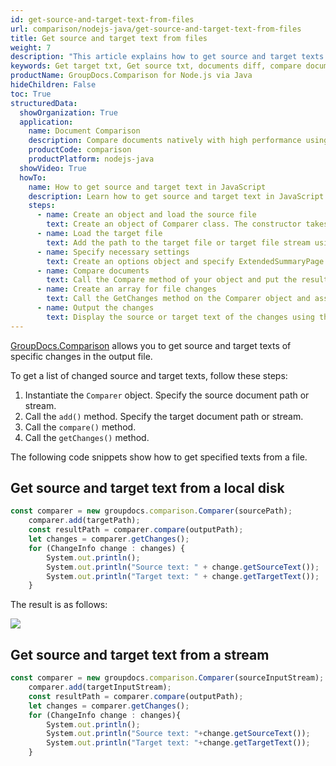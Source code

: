 ```yaml
---
id: get-source-and-target-text-from-files
url: comparison/nodejs-java/get-source-and-target-text-from-files
title: Get source and target text from files
weight: 7
description: "This article explains how to get source and target texts of specific changes using GroupDocs.Comparison for Node.js via Java."
keywords: Get target txt, Get source txt, documents diff, compare documents, compare files
productName: GroupDocs.Comparison for Node.js via Java
hideChildren: False
toc: True
structuredData:
  showOrganization: True
  application:
    name: Document Comparison
    description: Compare documents natively with high performance using JavaScript language and GroupDocs.Comparison for Node.js via Java
    productCode: comparison
    productPlatform: nodejs-java
  showVideo: True
  howTo:
    name: How to get source and target text in JavaScript
    description: Learn how to get source and target text in JavaScript step by step
    steps:
      - name: Create an object and load the source file
        text: Create an object of Comparer class. The constructor takes the source file path or source file stream parameter. You may specify absolute or relative file paths as per your requirements.
      - name: Load the target file
        text: Add the path to the target file or target file stream using the Add method.
      - name: Specify necessary settings
        text: Create an options object and specify ExtendedSummaryPage of true value.
      - name: Compare documents
        text: Call the Compare method of your object and put the resulting file path parameter.
      - name: Create an array for file changes
        text: Call the GetChanges method on the Comparer object and assign the result to an array of type ChangeInfo.
      - name: Output the changes
        text: Display the source or target text of the changes using the change info array element.
---
```


[GroupDocs.Comparison](https://products.groupdocs.com/comparison/nodejs-java) allows you to get source and target texts of specific changes in the output file.

To get a list of changed source and target texts, follow these steps:

1.  Instantiate the `Comparer`<!--](https://reference.groupdocs.com/comparison/nodejs-java/com.groupdocs.comparison/comparer)--> object. Specify the source document path or stream.
2.  Call the `add()`<!--](https://reference.groupdocs.com/comparison/nodejs-java/com.groupdocs.comparison/comparer/#add-java.lang.String-)--> method. Specify the target document path or stream.
3.  Call the `compare()`<!--](https://reference.groupdocs.com/comparison/nodejs-java/com.groupdocs.comparison/comparer/#compare-java.lang.String-)--> method.
4.  Call the `getChanges()`<!--](https://reference.groupdocs.com/comparison/nodejs-java/com.groupdocs.comparison/comparer/#getChanges- -)--> method.

The following code snippets show how to get specified texts from a file.

## Get source and target text from a local disk

```javascript
const comparer = new groupdocs.comparison.Comparer(sourcePath);
    comparer.add(targetPath);
    const resultPath = comparer.compare(outputPath);
    let changes = comparer.getChanges();
    for (ChangeInfo change : changes) {
        System.out.println();
        System.out.println("Source text: " + change.getSourceText());
        System.out.println("Target text: " + change.getTargetText());
    }
```

The result is as follows:

![](/comparison/nodejs-java/images/get-source-and-target-text-from-files.png)

## Get source and target text from a stream

```javascript
const comparer = new groupdocs.comparison.Comparer(sourceInputStream);
    comparer.add(targetInputStream);
    const resultPath = comparer.compare(outputPath);
    let changes = comparer.getChanges();
    for (ChangeInfo change : changes){
        System.out.println();
        System.out.println("Source text: "+change.getSourceText());
        System.out.println("Target text: "+change.getTargetText());
    }
```